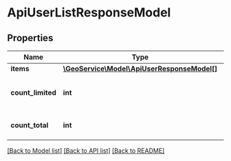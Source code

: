 # ApiUserListResponseModel

## Properties
Name | Type | Description | Notes
------------ | ------------- | ------------- | -------------
**items** | [**\GeoService\Model\ApiUserResponseModel[]**](ApiUserResponseModel.md) |  | [optional] 
**count_limited** | **int** | Number of ApiUser items in returned list | [optional] 
**count_total** | **int** | Total number of ApiUsers | [optional] 

[[Back to Model list]](../README.md#documentation-for-models) [[Back to API list]](../README.md#documentation-for-api-endpoints) [[Back to README]](../README.md)


